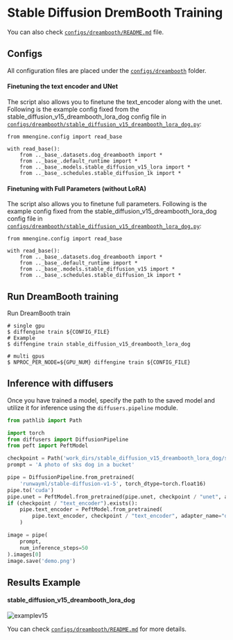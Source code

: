 # Stable Diffusion DremBooth Training

You can also check [`configs/dreambooth/README.md`](https://github.com/okotaku/diffengine/tree/main/diffengine/configs/dreambooth/README.md) file.

## Configs

All configuration files are placed under the [`configs/dreambooth`](https://github.com/okotaku/diffengine/tree/main/diffengine/configs/dreambooth/) folder.

#### Finetuning the text encoder and UNet

The script also allows you to finetune the text_encoder along with the unet.
Following is the example config fixed from the stable_diffusion_v15_dreambooth_lora_dog config file in [`configs/dreambooth/stable_diffusion_v15_dreambooth_lora_dog.py`](https://github.com/okotaku/diffengine/tree/main/diffengine/configs/dreambooth/stable_diffusion_v15_dreambooth_lora_dog.py):

```
from mmengine.config import read_base

with read_base():
    from .._base_.datasets.dog_dreambooth import *
    from .._base_.default_runtime import *
    from .._base_.models.stable_diffusion_v15_lora import *
    from .._base_.schedules.stable_diffusion_1k import *
```

#### Finetuning with Full Parameters (without LoRA)

The script also allows you to finetune full parameters.
Following is the example config fixed from the stable_diffusion_v15_dreambooth_lora_dog config file in [`configs/dreambooth/stable_diffusion_v15_dreambooth_lora_dog.py`](https://github.com/okotaku/diffengine/tree/main/diffengine/configs/dreambooth/stable_diffusion_v15_dreambooth_lora_dog.py):

```
from mmengine.config import read_base

with read_base():
    from .._base_.datasets.dog_dreambooth import *
    from .._base_.default_runtime import *
    from .._base_.models.stable_diffusion_v15 import *
    from .._base_.schedules.stable_diffusion_1k import *
```

## Run DreamBooth training

Run DreamBooth train

```
# single gpu
$ diffengine train ${CONFIG_FILE}
# Example
$ diffengine train stable_diffusion_v15_dreambooth_lora_dog

# multi gpus
$ NPROC_PER_NODE=${GPU_NUM} diffengine train ${CONFIG_FILE}
```

## Inference with diffusers

Once you have trained a model, specify the path to the saved model and utilize it for inference using the `diffusers.pipeline` module.

```py
from pathlib import Path

import torch
from diffusers import DiffusionPipeline
from peft import PeftModel

checkpoint = Path('work_dirs/stable_diffusion_v15_dreambooth_lora_dog/step999')
prompt = 'A photo of sks dog in a bucket'

pipe = DiffusionPipeline.from_pretrained(
    'runwayml/stable-diffusion-v1-5', torch_dtype=torch.float16)
pipe.to('cuda')
pipe.unet = PeftModel.from_pretrained(pipe.unet, checkpoint / "unet", adapter_name="default")
if (checkpoint / "text_encoder").exists():
    pipe.text_encoder = PeftModel.from_pretrained(
        pipe.text_encoder, checkpoint / "text_encoder", adapter_name="default"
    )

image = pipe(
    prompt,
    num_inference_steps=50
).images[0]
image.save('demo.png')
```

## Results Example

#### stable_diffusion_v15_dreambooth_lora_dog

![examplev15](https://github.com/okotaku/diffengine/assets/24734142/f9c2430c-cee7-43cf-868f-35c6301dc573)

You can check [`configs/dreambooth/README.md`](https://github.com/okotaku/diffengine/tree/main/diffengine/configs/dreambooth/README.md#results-example) for more details.
